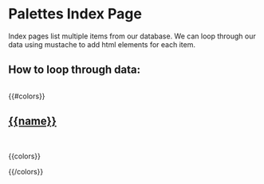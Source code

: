 # Palettes Index Page

Index pages list multiple items from our database. We can loop through our data using mustache to add html elements for each item. 

## How to loop through data:
```html
```
<!DOCTYPE html>
<html lang="en">
<head>
  <meta charset="UTF-8">
  <meta name="viewport" content="width=device-width, initial-scale=1.0">
  <meta http-equiv="X-UA-Compatible" content="ie=edge">
  <title>Document</title>
</head>
<body>
 
  {{#colors}}
    <a href="/tasks/{{id}}">
      <h2>{{name}}</h2>
    </a>  
    <p>{{colors}}</p>
  {{/colors}}
</body>
</html>